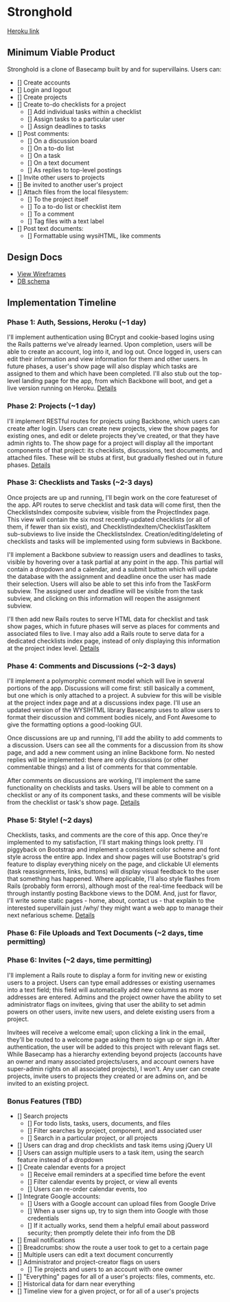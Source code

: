 # Stronghold

[Heroku link][heroku]

[heroku]: http://stronghold.herokuapp.com

## Minimum Viable Product

Stronghold is a clone of Basecamp built by and for supervillains. Users can:

- [] Create accounts
- [] Login and logout
- [] Create projects
- [] Create to-do checklists for a project
    - [] Add individual tasks within a checklist
    - [] Assign tasks to a particular user
    - [] Assign deadlines to tasks
- [] Post comments:
  - [] On a discussion board
  - [] On a to-do list
  - [] On a task
  - [] On a text document
  - [] As replies to top-level postings
- [] Invite other users to projects
- [] Be invited to another user's project
- [] Attach files from the local filesystem:
  - [] To the project itself
  - [] To a to-do list or checklist item
  - [] To a comment
  - [] Tag files with a text label
- [] Post text documents:
  - [] Formattable using wysiHTML, like comments

## Design Docs
* [View Wireframes][views]
* [DB schema][schema]

[views]: ./docs/views.md
[schema]: ./docs/schema.md

## Implementation Timeline

### Phase 1: Auth, Sessions, Heroku (~1 day)
I'll implement authentication using BCrypt and cookie-based logins using the
Rails patterns we've already learned. Upon completion, users will be able to
create an account, log into it, and log out. Once logged in, users can edit their information and view information for them and other users. In future phases, a user's show page will also display which tasks are assigned to them and which have been completed. I'll also stub out the top-level landing page for the app, from which Backbone will boot, and get a live version running on Heroku.
[Details][phase-one]

### Phase 2: Projects (~1 day)
I'll implement RESTful routes for projects using Backbone, which users can create after login.
Users can create new projects, view the show pages for existing ones, and edit or delete
projects they've created, or that they have admin rights to.
The show page for a project will display all the important components
of that project: its checklists, discussions, text documents, and attached files.
These will be stubs at first, but gradually fleshed out in future phases.
[Details][phase-two]

### Phase 3: Checklists and Tasks (~2-3 days)
Once projects are up and running, I'll begin work on the core featureset of the app.
API routes to serve checklist and task data will come first, then the ChecklistsIndex composite subview,
visible from the ProjectIndex page. This view will contain the six most
recently-updated checklists (or all of them, if fewer than six exist),
and ChecklistIndexItem/ChecklistTaskItem sub-subviews to live inside the ChecklistsIndex.
Creation/editing/deleting of checklists and tasks will be implemented using form subviews in Backbone.

I'll implement a Backbone subview to reassign users and deadlines to tasks, visible by
hovering over a task partial at any point in the app. This partial will contain a dropdown
and a calendar, and a submit button which will update the database with the assignment
and deadline once the user has made their selection. Users will also be able to set
this info from the TaskForm subview. The assigned user and deadline will be visible from
the task subview, and clicking on this information will reopen the assignment subview.

I'll then add new Rails routes to serve HTML data for checklist and task show pages,
which in future phases will serve as places for comments and associated files to live.
I may also add a Rails route to serve data for a dedicated checklists index page,
instead of only displaying this information at the project index level.
[Details][phase-three]

### Phase 4: Comments and Discussions (~2-3 days)
I'll implement a polymorphic comment model which will live in several portions of the app. Discussions will come first: still basically a comment, but one which is only attached to a project. A subview for this will be visible at the project index page and at a discussions index page. I'll use an updated version of the WYSIHTML library Basecamp uses to allow users to format their discussion and comment bodies nicely, and Font Awesome to give the formatting options a good-looking GUI.

Once discussions are up and running, I'll add the ability to add comments to a discussion. Users can see all the comments for a discussion from its show page, and add a new comment using an inline Backbone form. No nested replies will be implemented: there are only discussions (or other commentable things) and a list of comments for that commentable.

After comments on discussions are working, I'll implement the same functionality on checklists and tasks. Users will be able to comment on a checklist or any of its component tasks, and these comments will be visible from the checklist or task's show page.
[Details][phase-four]

### Phase 5: Style! (~2 days)
Checklists, tasks, and comments are the core of this app. Once they're implemented to my satisfaction, I'll start making things look pretty. I'll piggyback on Bootstrap and implement a consistent color scheme and font style across the entire app. Index and show pages will use Bootstrap's grid feature to display everything nicely on the page, and clickable UI elements (task reassignments, links, buttons) will display visual feedback to the user that something has happened. Where applicable, I'll also style flashes from Rails (probably form errors), although most of the real-time feedback will be through instantly posting Backbone views to the DOM. And, just for flavor, I'll write some static pages - home, about, contact us - that explain to the interested supervillain just /why/ they might want a web app to manage their next nefarious scheme.
[Details][phase-five]

### Phase 6: File Uploads and Text Documents (~2 days, time permitting)

### Phase 6: Invites (~2 days, time permitting)
I'll implement a Rails route to display a form for inviting new or existing users to a project.
Users can type email addresses or existing usernames into a text field; this field will automatically
add new columns as more addresses are entered. Admins and the project owner have the ability to set
administrator flags on invitees, giving that user the ability to set admin powers on other users,
invite new users, and delete existing users from a project.

Invitees will receive a welcome email; upon clicking
a link in the email, they'll be routed to a welcome page asking them to sign up or sign in.
After authentication, the user will be added to this project with relevant flags set.
While Basecamp has a hierarchy extending beyond projects (accounts have an owner and many associated projects/users, and account owners have super-admin rights on all associated projects),
I won't. Any user can create projects, invite users to projects they created or are admins on,
and be invited to an existing project.



### Bonus Features (TBD)
- [] Search projects
  - [] For todo lists, tasks, users, documents, and files
  - [] Filter searches by project, component, and associated user
  - [] Search in a particular project, or all projects
- [] Users can drag and drop checklists and task items using jQuery UI
- [] Users can assign multiple users to a task item, using the search feature instead of a dropdown
- [] Create calendar events for a project
  - [] Receive email reminders at a specified time before the event
  - [] Filter calendar events by project, or view all events
  - [] Users can re-order calendar events, too
- [] Integrate Google accounts:
  - [] Users with a Google account can upload files from Google Drive
  - [] When a user signs up, try to sign them into Google with those credentials
  - [] If it actually works, send them a helpful email about password security; then promptly delete their info from the DB
- [] Email notifications
- [] Breadcrumbs: show the route a user took to get to a certain page
- [] Multiple users can edit a text document concurrently
- [] Administrator and project-creator flags on users
  - [] Tie projects and users to an account with one owner
- [] "Everything" pages for all of a user's projects: files, comments, etc.
- [] Historical data for darn near everything
- [] Timeline view for a given project, or for all of a user's projects

[phase-one]: ./docs/phases/phase1.md
[phase-two]: ./docs/phases/phase2.md
[phase-three]: ./docs/phases/phase3.md
[phase-four]: ./docs/phases/phase4.md
[phase-five]: ./docs/phases/phase5.md
